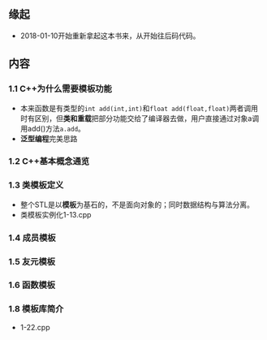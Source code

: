 ##  缘起
+ 2018-01-10开始重新拿起这本书来，从开始往后码代码。

##  内容
###  1.1 C++为什么需要模板功能
+ 本来函数是有类型的`int add(int,int)`和`float add(float,float)`两者调用时有区别，但**类和重载**把部分功能交给了编译器去做，用户直接通过对象a调用add()方法`a.add`。
+ **泛型编程**完美思路

###  1.2 C++基本概念通览

###  1.3 类模板定义
+ 整个STL是以**模板**为基石的，不是面向对象的；同时数据结构与算法分离。
+ 类模板实例化1-13.cpp


###  1.4 成员模板

###  1.5 友元模板

###  1.6 函数模板

###  1.8 模板库简介
+ 1-22.cpp